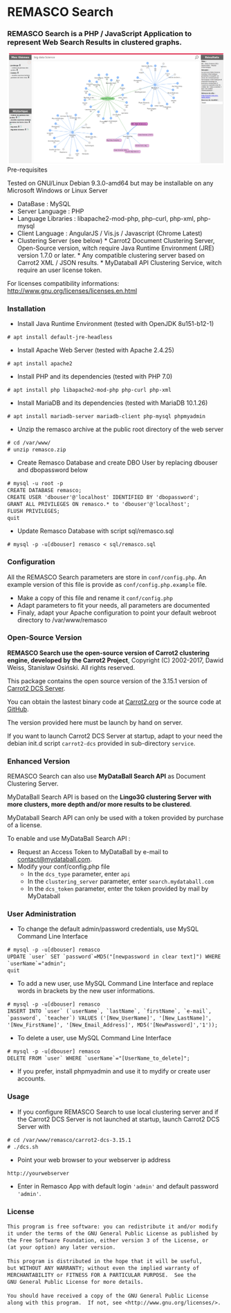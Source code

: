 ﻿# REMASCO Search


### REMASCO Search is a PHP / JavaScript Application to represent Web Search Results in clustered graphs.  
  
![Screenshot](Images/Screenshot_REMASCO.png)Pre-requisites

Tested on GNU/Linux Debian 9.3.0-amd64 but may be installable on any Microsoft Windows or Linux Server

* DataBase : MySQL
* Server Language : PHP
* Language Libraries : libapache2-mod-php, php-curl, php-xml, php-mysql
* Client Language : AngularJS / Vis.js / Javascript (Chrome Latest)
* Clustering Server (see below)
      * Carrot2 Document Clustering Server, Open-Source version, witch require Java Runtime Environment (JRE) version 1.7.0 or later.
      * Any compatible clustering server based on Carrot2 XML / JSON results.
      * MyDataball API Clustering Service, witch require an user license token.

For licenses compatibility informations: http://www.gnu.org/licenses/licenses.en.html


### Installation

* Install Java Runtime Environment (tested with OpenJDK 8u151-b12-1)
```
# apt install default-jre-headless
```
* Install Apache Web Server (tested with Apache 2.4.25)
```
# apt install apache2
```
* Install PHP and its dependencies (tested with PHP 7.0)
```
# apt install php libapache2-mod-php php-curl php-xml
```
* Install MariaDB and its dependencies (tested with MariaDB 10.1.26)
```
# apt install mariadb-server mariadb-client php-mysql phpmyadmin
```
* Unzip the remasco archive at the public root directory of the web server
```
# cd /var/www/
# unzip remasco.zip
```
* Create Remasco Database and create DBO User by replacing dbouser and dbopassword below
```
# mysql -u root -p
CREATE DATABASE remasco;
CREATE USER 'dbouser'@'localhost' IDENTIFIED BY 'dbopassword';
GRANT ALL PRIVILEGES ON remasco.* to 'dbouser'@'localhost';
FLUSH PRIVILEGES;
quit
```
* Update Remasco Database with script sql/remasco.sql
```
# mysql -p -u[dbouser] remasco < sql/remasco.sql
```

### Configuration

All the REMASCO Search parameters are store in `conf/config.php`. An example version of this file is provide as `conf/config.php.example` file.

* Make a copy of this file and rename it `conf/config.php`
* Adapt parameters to fit your needs, all parameters are documented
* Finaly, adapt your Apache configuration to point your default webroot directory to /var/www/remasco

### Open-Source Version

**REMASCO Search use the open-source version of Carrot2 clustering engine, developed by the Carrot2 Project**, Copyright (C) 2002-2017, Dawid Weiss, Stanisław Osiński. All rights reserved.

This package contains the open source version of the 3.15.1 version of [Carrot2 DCS Server](http://project.carrot2.org).

You can obtain the lastest binary code at [Carrot2.org](http://project.carrot2.org/download.html) or the source code at [GitHub](https://github.com/carrot2/carrot2).

The version provided here must be launch by hand on server.

If you want to launch Carrot2 DCS Server at startup, adapt to your need the debian init.d script `carrot2-dcs` provided in sub-directory `service`.

### Enhanced Version

REMASCO Search can also use **MyDataBall Search API** as Document Clustering Server.

MyDataBall Search API is based on the **Lingo3G clustering Server with more clusters, more depth and/or more results to be clustered**.

MyDataball Search API can only be used with a token provided by purchase of a license.

To enable and use MyDataBall Search API :

* Request an Access Token to MyDataBall by e-mail to <contact@mydataball.com>.
* Modify your conf/config.php file
    * In the `dcs_type` parameter, enter `api`
    * In the `clustering_server` parameter, enter `search.mydataball.com` 
    * In the `dcs_token` parameter, enter the token provided by mail by MyDataball

### User Administration

* To change the default admin/password credentials, use MySQL Command Line Interface
```
# mysql -p -u[dbouser] remasco
UPDATE `user` SET `password`=MD5("[newpassword in clear text]") WHERE `userName`="admin";
quit
```
* To add a new user, use MySQL Command Line Interface and replace words in brackets by the new user informations.
```
# mysql -p -u[dbouser] remasco
INSERT INTO `user` (`userName`, `lastName`, `firstName`, `e-mail`, `password`, `teacher`) VALUES ('[New_UserName]', '[New_LastName]', '[New_FirstName]', '[New_Email_Address]', MD5('[NewPassword]','1'));
```
* To delete a user, use MySQL Command Line Interface
```
# mysql -p -u[dbouser] remasco
DELETE FROM `user` WHERE `userName`="[UserName_to_delete]";
```
* If you prefer, install phpmyadmin and use it to mydify or create user accounts.

### Usage

* If you configure REMASCO Search to use local clustering server and if the Carrot2 DCS Server is not launched at startup, launch Carrot2 DCS Server with 
```
# cd /var/www/remasco/carrot2-dcs-3.15.1
# ./dcs.sh
```

* Point your web browser to your webserver ip address
```
http://yourwebserver
```
* Enter in Remasco App with default login `'admin'` and default password `'admin'`.



### License

    This program is free software: you can redistribute it and/or modify
    it under the terms of the GNU General Public License as published by
    the Free Software Foundation, either version 3 of the License, or
    (at your option) any later version.

    This program is distributed in the hope that it will be useful,
    but WITHOUT ANY WARRANTY; without even the implied warranty of
    MERCHANTABILITY or FITNESS FOR A PARTICULAR PURPOSE.  See the
    GNU General Public License for more details.

    You should have received a copy of the GNU General Public License
    along with this program.  If not, see <http://www.gnu.org/licenses/>.
